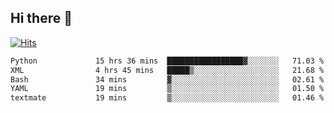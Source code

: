 ## Hi there 👋

<!--
**alihaqberdi/alihaqberdi** is a ✨ _special_ ✨ repository because its `README.md` (this file) appears on your GitHub profile.

Here are some ideas to get you started:

- 🔭 I’m currently working on ...
- 🌱 I’m currently learning ...
- 👯 I’m looking to collaborate on ...
- 🤔 I’m looking for help with ...
- 💬 Ask me about ...
- 📫 How to reach me: ...
- 😄 Pronouns: ...
- ⚡ Fun fact: ...
-->

[![Hits](https://hits.sh/github.com/alihaqberdi.svg)](https://hits.sh/github.com/alihaqberdi/)

<!--START_SECTION:waka-->

```txt
Python             15 hrs 36 mins  █████████████████▓░░░░░░░   71.03 %
XML                4 hrs 45 mins   █████▒░░░░░░░░░░░░░░░░░░░   21.68 %
Bash               34 mins         ▓░░░░░░░░░░░░░░░░░░░░░░░░   02.61 %
YAML               19 mins         ▒░░░░░░░░░░░░░░░░░░░░░░░░   01.50 %
textmate           19 mins         ▒░░░░░░░░░░░░░░░░░░░░░░░░   01.46 %
```

<!--END_SECTION:waka-->
